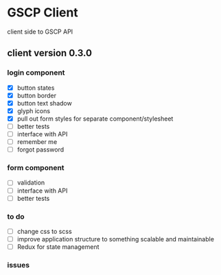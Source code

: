 # GSCP Client
client side to GSCP API

## client version 0.3.0

### login component
- [x] button states
- [x] button border
- [x] button text shadow
- [x] glyph icons
- [x] pull out form styles for separate component/stylesheet
- [ ] better tests
- [ ] interface with API
- [ ] remember me
- [ ] forgot password

### form component
- [ ] validation
- [ ] interface with API
- [ ] better tests

### to do 
- [ ] change css to scss
- [ ] improve application structure to something scalable and maintainable
- [ ] Redux for state management

### issues